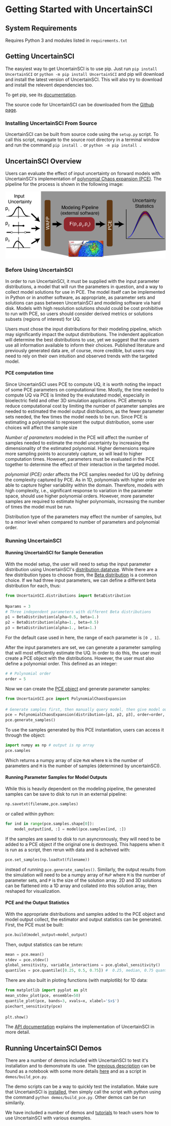 # Getting Started with UncertainSCI


## System Requirements

Requires Python 3 and modules listed in `requirements.txt`

## Getting UncertainSCI

The easyiest way to get UncertainSCI is to use pip.  Just run `pip install UncertainSCI` or `python -m pip install UncertainSCI` and pip will download and install the latest version of UncertainSCI.  This will also try to download and install the relevent dependencies too.  

To get pip, see its [documentation](https://pip.pypa.io/en/stable/installation/).  

The source code for UncertainSCI can be downloaded from the [Github page](https://github.com/SCIInstitute/UncertainSCI).   

### Installing UncertainSCI From Source 

UncertainSCI can be built from source code using the `setup.py` script.  To call this script, navagate to the source root directory in a terminal window and run the command `pip install .` or `python -m pip install .`  

## UncertainSCI Overview

Users can evaluate the effect of input uncertainty on forward models with UncertainSCI's implementation of [polynomial Chaos expansion (PCE)](../api_docs/pce.html).  The pipeline for the process is shown in the following image:

![User pipeline for UncertainSCI.  After the user inputs parameter distributions, UncertainSCI will compute an efficient sampling scheme.  The parameter samples are run through the targeted modeling pipeline, which can be implemented in external software tools.  The computed solutions are collected and compiled into relevant statistics with UncertainSCI.](../../paper/UncertainSCI_pipeline.png)

### Before Using UncertainSCI

In order to run UncertainSCI, it must be supplied with the input parameter distributions, a model that will run the parameters in question, and a way to collect model solutions for use in PCE.  The model itself can be implemented in Python or in another software, as appropriate, as parameter sets and solutions can pass between UncertainSCI and modeling software via hard disk.  Models with high resolution solutions should could be cost prohibitive to run with PCE, so users should consider derived metrics or solutions subsets (regions of interest) for UQ.  

Users must chose the input distributions for their modeling pipeline, which may significantly impact the output distributions.  The indendent application will determine the best distributions to use, yet we suggest that the users use all information available to inform their choices.  Published literature and previously generated data are, of course, more credible, but users may need to rely on their own intuition and observed trends with the targeted model.  

#### PCE computation time

Since UncertainSCI uses PCE to compute UQ, it is worth noting the impact of some PCE parameters on computational time.  Mostly, the time needed to compute UQ via PCE is limited by the evalutated model, especially in bioelectric field and other 3D simulation applications.  PCE attempts to reduce computational cost by limiting the number of parameter samples are needed to estimated the model output distributions, as the fewer parameter sets needed, the few times the model needs to be run.  Since PCE is estimating a polynomial to represent the output distribution, some user choices will affect the sample size

*Number of parameters* modeled in the PCE will affect the number of samples needed to estimate the model uncertainty by increasing the dimensionality of the estimated polynomial. Higher demensions require more sampling points to accurately capture, so will lead to higher computation times.  However, parameters must be evaluated in the PCE together to determine the effect of their interaction in the targeted model.  

*polynomial (PCE) order* affects the PCE samples needed for UQ by defining the complexity captured by PCE.  As in 1D, polynomials with higher order are able to capture higher variability within the domain.  Therefore, models with high complexity, i.e., significant response to variation in the parameter space, should use higher polynomial orders. However, more parameter samples are required to estimate higher polynomials, increasing the number of times the model must be run.  

Distribution type of the parameters may effect the number of samples, but to a minor level when compared to number of parameters and polynomial order.  


### Running UncertainSCI


#### Running UncertainSCI for Sample Generation

With the model setup, the user will need to setup the input parameter distribution using UncertainSCI's [distribution datatype](../api_docs/distributions.html).  While there are a few distribution types to choose from, the [Beta distribution](../api_docs/distributions.html#UncertainSCI.distributions.BetaDistribution) is a common choice.  If we had three input parameters, we can define a different beta distribution for each, thus:
```Python
from UncertainSCI.distributions import BetaDistribution

Nparams = 3
# Three independent parameters with different Beta distributions
p1 = BetaDistribution(alpha=0.5, beta=1.)
p2 = BetaDistribution(alpha=1., beta=0.5)
p3 = BetaDistribution(alpha=1., beta=1.)
```
For the default case used in here, the range of each parameter is `[0 , 1]`.   

After the input parameters are set, we can generate a parameter sampling that will most efficiently estimate the UQ.  In order to do this, the user must create a PCE object with the distributions.  However, the user must also define a polynomial order.  This defined as an integer:
```Python
# # Polynomial order
order = 5
```
Now we can create the [PCE object](../api_docs/pce.html#module-UncertainSCI.pce) and generate parameter samples:
```Python
from UncertainSCI.pce import PolynomialChaosExpansion

# Generate samples first, then manually query model, then give model output to pce.
pce = PolynomialChaosExpansion(distribution=[p1, p2, p3], order=order, plabels=plabels)
pce.generate_samples()
```
To use the samples generated by this PCE instantiation, users can access it through the object:
```Python
import numpy as np # output is np array
pce.samples
```
Which returns a numpy array of size `MxN` where `N` is the number of parameters and `M` is the number of samples (determined by uncertainSCI).  

#### Running Parameter Samples for Model Outputs

While this is heavily dependent on the modeling pipeline, the generated samples can be save to disk to run in an external pipeline:
```Python
np.savetxt(filename,pce.samples)
```
or called within python:
```Python
for ind in range(pce.samples.shape[0]):
    model_output[ind, :] = model(pce.samples[ind, :])
```

If the samples are saved to disk to run asyncronously, they will need to be added to a PCE object if the original one is destroyed.  This happens when it is run as a script, then rerun with data and is acheived with:
```Python
pce.set_samples(np.loadtxt(filename))
```
instead of running `pce.generate_samples()`.  Similarly, the output results from the simulation will need to be a numpy array of `MxP` where `M` is the number of parameter sets, and `P` is the size of the solution array.  2D and 3D solutions can be flattened into a 1D array and collated into this solution array, then reshaped for visualization.    

#### PCE and the Output Statistics

With the appropriate distributions and samples added to the PCE object and model output collect, the estimator and output statistics can be generated.  First, the PCE must be built:
```Python
pce.build(model_output=model_output)
```
Then, output statistics can be return:
```Python
mean = pce.mean()
stdev = pce.stdev()
global_sensitivity, variable_interactions = pce.global_sensitivity()
quantiles = pce.quantile([0.25, 0.5, 0.75]) #  0.25, median, 0.75 quantile
```
There are also built in ploting functions (with matplotlib) for 1D data:
```Python
from matplotlib import pyplot as plt
mean_stdev_plot(pce, ensemble=50)
quantile_plot(pce, bands=3, xvals=x, xlabel='$x$')
piechart_sensitivity(pce)

plt.show()
```

The [API documentation](../api_docs/index.html) explains the implementation of UncertainSCI in more detail. 


## Running UncertainSCI Demos

There are a number of demos included with UncertainSCI to test it's installation and to demonstrate its use.  The [previous description](#running-uncertainsci) can be found as a notebook with some more details [here](../tutorials/notebooks/build_pce.html) and as a script in `demos/build_pce.py`.  

The demo scripts can be a way to quickly test the installation.  Make sure that UncertainSCI is [installed](#getting-uncertainsci), then simply call the script with python using the command `python demos/build_pce.py`.  Other demos can be run similarily.  

We have included a number of demos and [tutorials](../tutorials/index.html) to teach users how to use UncertainSCI with various examples.  
